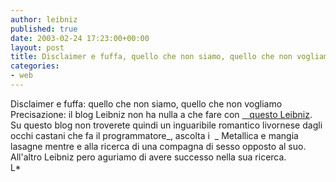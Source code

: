 ```yaml
---
author: leibniz
published: true
date: 2003-02-24 17:23:00+00:00
layout: post
title: Disclaimer e fuffa, quello che non siamo, quello che non vogliamo
categories:
- web
---
```


Disclaimer e fuffa: quello che non siamo, quello che non vogliamo  
Precisazione: il blog Leibniz non ha nulla a che fare con  [   questo Leibniz][1]. Su questo blog non troverete quindi un inguaribile romantico   livornese dagli   occhi castani che fa il   programmatore_, ascolta i  _ Metallica e mangia   lasagne mentre e alla ricerca di una   compagna di   sesso opposto al suo. All'altro Leibniz pero aguriamo di avere successo nella sua ricerca.  
  L*

[1]:	http://www.lovecorner.it/cuori/boys/231.html